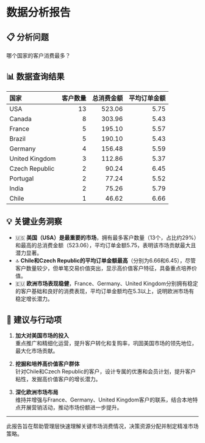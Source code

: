 # 数据分析报告

## 📋 分析问题
哪个国家的客户消费最多？

## 📊 数据查询结果

| 国家           | 客户数量 | 总消费金额 | 平均订单金额 |
|:---------------|---------:|-----------:|-------------:|
| USA            |       13 |     523.06 |        5.75  |
| Canada         |        8 |     303.96 |        5.43  |
| France         |        5 |     195.10 |        5.57  |
| Brazil         |        5 |     190.10 |        5.43  |
| Germany        |        4 |     156.48 |        5.59  |
| United Kingdom |        3 |     112.86 |        5.37  |
| Czech Republic |        2 |      90.24 |        6.45  |
| Portugal       |        2 |      77.24 |        5.52  |
| India          |        2 |      75.26 |        5.79  |
| Chile          |        1 |      46.62 |        6.66  |

## 💡 关键业务洞察
- 🇺🇸 **美国（USA）是最重要的市场**，拥有最多客户数量（13个，占比约29%）和最高的总消费金额（523.06），平均订单金额5.75，表明该市场贡献最大且潜力显著。
- 🔝 **Chile和Czech Republic的平均订单金额最高**（分别为6.66和6.45），尽管客户数量较少，但单笔交易价值突出，显示高价值客户特征，具备重点培养价值。
- 🇪🇺 **欧洲市场表现稳健**，France、Germany、United Kingdom分别拥有稳定的客户基础和良好的消费表现，平均订单金额均在5.3以上，说明欧洲市场有稳定增长潜力。

## 🎯 建议与行动项
1. **加大对美国市场的投入**  
   重点推广和精细化运营，提升客户转化和复购率，巩固美国市场的领先地位，最大化市场贡献。
   
2. **挖掘和培养高价值客户群体**  
   针对Chile和Czech Republic的客户，设计专属的优惠和会员计划，提升客户粘性，发掘高价值客户的增长潜力。
   
3. **深化欧洲市场布局**  
   维持并增强与France、Germany、United Kingdom客户的联系，结合本地特点开展营销活动，推动市场份额进一步提升。

---

此报告旨在帮助管理层快速理解关键市场消费情况，决策资源分配并制定精准市场策略。